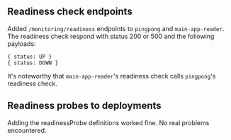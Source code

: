 ## Readiness check endpoints

Added `/monitoring/readiness` endpoints to `pingpong` and `main-app-reader`. The readiness check respond with status 200 or 500 and the following payloads:

```
{ status: UP }
{ status: DOWN }
```

It's noteworthy that `main-app-reader`'s readiness check calls `pingpong`'s readiness check.

## Readiness probes to deployments

Adding the readinessProbe definitions worked fine. No real problems encountered.
